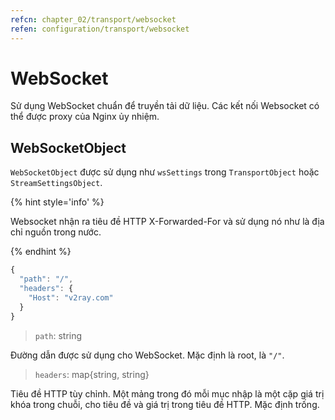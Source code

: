 ```yaml
---
refcn: chapter_02/transport/websocket
refen: configuration/transport/websocket
---
```

# WebSocket

Sử dụng WebSocket chuẩn để truyền tải dữ liệu. Các kết nối Websocket có thể được proxy của Nginx ủy nhiệm.

## WebSocketObject

`WebSocketObject` được sử dụng như `wsSettings` trong `TransportObject` hoặc `StreamSettingsObject`.

{% hint style='info' %}

Websocket nhận ra tiêu đề HTTP X-Forwarded-For và sử dụng nó như là địa chỉ nguồn trong nước.

{% endhint %}

```javascript
{
  "path": "/",
  "headers": {
    "Host": "v2ray.com"
  }
}
```

> `path`: string

Đường dẫn được sử dụng cho WebSocket. Mặc định là root, là `"/"`.

> `headers`: map{string, string}

Tiêu đề HTTP tùy chỉnh. Một mảng trong đó mỗi mục nhập là một cặp giá trị khóa trong chuỗi, cho tiêu đề và giá trị trong tiêu đề HTTP. Mặc định trống.